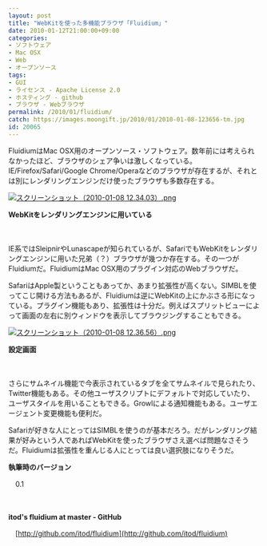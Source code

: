 ```yaml
---
layout: post
title: "WebKitを使った多機能ブラウザ「Fluidium」"
date: 2010-01-12T21:00:00+09:00
categories:
- ソフトウェア
- Mac OSX
- Web
- オープンソース
tags: 
- GUI
- ライセンス - Apache License 2.0
- ホスティング - github
- ブラウザ - Webブラウザ
permalink: /2010/01/fluidium/
catch: https://images.moongift.jp/2010/01/2010-01-08-123656-tm.jpg
id: 20065
---
```

FluidiumはMac OSX用のオープンソース・ソフトウェア。数年前には考えられなかったほど、ブラウザのシェア争いは激しくなっている。IE/Firefox/Safari/Google Chrome/Operaなどのブラウザが存在するが、それとは別にレンダリングエンジンだけ使ったブラウザも多数存在する。

  

[![スクリーンショット（2010-01-08 12.34.03）.png](https://images.moongift.jp/2010/01/2010-01-08-123403-tm.jpg)](https://images.moongift.jp/2010/01/2010-01-08-123403.png)  
  
**WebKitをレンダリングエンジンに用いている**

  

　

  

IE系ではSleipnirやLunascapeが知られているが、SafariでもWebKitをレンダリングエンジンに用いた兄弟（？）ブラウザが幾つか存在する。その一つがFluidiumだ。FluidiumはMac OSX用のプラグイン対応のWebブラウザだ。

  
<!--more-->

SafariはApple製ということもあってか、あまり拡張性が高くない。SIMBLを使ってこじ開ける方法もあるが、Fluidiumは逆にWebKitの上にかぶさる形になっている。プラグイン機能もあり、拡張性は十分だ。例えばスプリットビューによって画面の左右に別ウィンドウを表示してブラウジングすることもできる。

  

[![スクリーンショット（2010-01-08 12.36.56）.png](https://images.moongift.jp/2010/01/2010-01-08-123656-tm.jpg)](https://images.moongift.jp/2010/01/2010-01-08-123656.png)  
  
**設定画面**

  

　

  

さらにサムネイル機能で今表示されているタブを全てサムネイルで見られたり、Twitter機能もある。その他ユーザスクリプトにデフォルトで対応していたり、ユーザスタイルを用いることもできる。Growlによる通知機能もある。ユーザエージェント変更機能も便利だ。

  

Safariが好きな人にとってはSIMBLを使うのが基本だろう。だがレンダリング結果が好みという人であればWebKitを使ったブラウザさえ選べば問題なさそうだ。Fluidiumは拡張性を重んじる人にとっては良い選択肢になりそうだ。

  

**執筆時のバージョン**  
  
　0.1

  

　

  

**itod's fluidium at master - GitHub**  
  
　[http://github.com/itod/fluidium](http://github.com/itod/fluidium)

  
